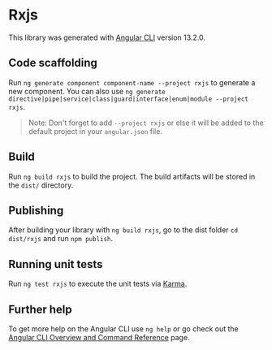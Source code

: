 # Rxjs

This library was generated with [Angular CLI](https://github.com/angular/angular-cli) version 13.2.0.

## Code scaffolding

Run `ng generate component component-name --project rxjs` to generate a new component. You can also use `ng generate directive|pipe|service|class|guard|interface|enum|module --project rxjs`.
> Note: Don't forget to add `--project rxjs` or else it will be added to the default project in your `angular.json` file. 

## Build

Run `ng build rxjs` to build the project. The build artifacts will be stored in the `dist/` directory.

## Publishing

After building your library with `ng build rxjs`, go to the dist folder `cd dist/rxjs` and run `npm publish`.

## Running unit tests

Run `ng test rxjs` to execute the unit tests via [Karma](https://karma-runner.github.io).

## Further help

To get more help on the Angular CLI use `ng help` or go check out the [Angular CLI Overview and Command Reference](https://angular.io/cli) page.
